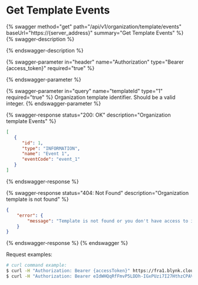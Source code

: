 # Get Template Events

{% swagger method="get" path="/api/v1/organization/template/events" baseUrl="https://{server_address}" summary="Get Template Events" %}
{% swagger-description %}

{% endswagger-description %}

{% swagger-parameter in="header" name="Authorization" type="Bearer {access_token}" required="true" %}

{% endswagger-parameter %}

{% swagger-parameter in="query" name="templateId" type="1" required="true" %}
Organization template identifier. Should be a valid integer.
{% endswagger-parameter %}

{% swagger-response status="200: OK" description="Organization template Events" %}
```json
[
   {
      "id": 1,
      "type": "INFORMATION",
      "name": "Event 1",
      "eventCode": "event_1"
   }
]
```
{% endswagger-response %}

{% swagger-response status="404: Not Found" description="Organization template is not found" %}
```json
{
    "error": {
        "message": "Template is not found or you don't have access to it."
    }
}
```
{% endswagger-response %}
{% endswagger %}

Request examples:

```bash
# curl command example:
$ curl -H "Authorization: Bearer {accessToken}" https://fra1.blynk.cloud/api/v1/organization/template/events?templateId=1
$ curl -H "Authorization: Bearer eIdWHQqRfFmvP5LDDh-IGxPUzi7I27HthzCPAVmS" https://fra1.blynk.cloud/api/v1/organization/template/events?templateId=1
```
